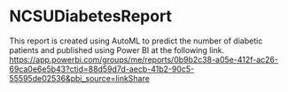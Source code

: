 # NCSUDiabetesReport

This report is created using AutoML to predict the number of diabetic patients and published using Power BI at the following link.
https://app.powerbi.com/groups/me/reports/0b9b2c38-a05e-412f-ac26-69ca0e6e5b43?ctid=88d59d7d-aecb-41b2-90c5-55595de02536&pbi_source=linkShare
